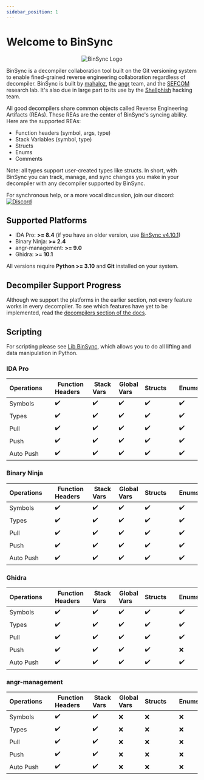 ```yaml
---
sidebar_position: 1
---
```


# Welcome to BinSync

<p align="center">
   <img src="https://i.imgur.com/qdesKpg.png" style={{width: '30%'}} alt="BinSync Logo"/>
</p>

BinSync is a decompiler collaboration tool built on the Git versioning system to enable fined-grained reverse
engineering collaboration regardless of decompiler. BinSync is built by [mahaloz](https://github.com/mahaloz),
the [angr](https://angr.io) team, and the [SEFCOM](https://sefcom.asu.edu) research lab. It's also due
in large part to its use by the [Shellphish](https://shellphish.net) hacking team.

All good decompilers share common objects called Reverse Engineering Artifacts (REAs). These REAs are the
center of BinSync's syncing ability. Here are the supported REAs:
- Function headers (symbol, args, type)
- Stack Variables (symbol, type)
- Structs
- Enums
- Comments

Note: all types support user-created types like structs. In short, with BinSync you can track, manage, and sync
changes you make in your decompiler with any decompiler supported by BinSync.

For synchronous help, or a more vocal discussion, join our discord:
[![Discord](https://img.shields.io/discord/900841083532087347?label=Discord&style=plastic)](https://discord.gg/wZSCeXnEvR)

## Supported Platforms
- IDA Pro: **>= 8.4** (if you have an older version, use [BinSync v4.10.1](https://github.com/binsync/binsync/commit/bac7b9d4a6cca64810bb07428391415702765cd4))
- Binary Ninja: **>= 2.4**
- angr-management: **>= 9.0**
- Ghidra: **>= 10.1**

All versions require **Python >= 3.10** and **Git** installed on your system.

## Decompiler Support Progress
Although we support the platforms in the earlier section, not every feature works in every decompiler.
To see which features have yet to be implemented, read the [decompilers section of the docs](/decompilers/dec-introduction).


## Scripting
For scripting please see [Lib BinSync](https://github.com/binsync/libbs), which allows you to do all lifting and data manipulation in Python.

### IDA Pro

| Operations&nbsp;&nbsp;&nbsp;&nbsp; | Function Headers&nbsp;&nbsp;&nbsp;&nbsp; | Stack Vars&nbsp;&nbsp;&nbsp;&nbsp; | Global Vars&nbsp;&nbsp;&nbsp;&nbsp; | Structs&nbsp;&nbsp;&nbsp;&nbsp; | Enums&nbsp;&nbsp;&nbsp;&nbsp; | Comments&nbsp;&nbsp;&nbsp;&nbsp; |
|-----------	|--------------------	|-----------------------	| --------------------  |--------------------	|--------------------	|--------------------	|
| Symbols   	| :heavy_check_mark: 	| :heavy_check_mark:    	| :heavy_check_mark: 	| :heavy_check_mark: 	| :heavy_check_mark: 	| :heavy_check_mark: 	|
| Types     	| :heavy_check_mark: 	| :heavy_check_mark:    	| :heavy_check_mark: 	| :heavy_check_mark: 	| :heavy_check_mark: 	| :heavy_check_mark: 	|
| Pull      	| :heavy_check_mark: 	| :heavy_check_mark:    	| :heavy_check_mark: 	| :heavy_check_mark: 	| :heavy_check_mark: 	| :heavy_check_mark: 	|
| Push      	| :heavy_check_mark: 	| :heavy_check_mark: 	    | :heavy_check_mark: 	| :heavy_check_mark: 	| :heavy_check_mark: 	| :heavy_check_mark: 	|
| Auto Push     | :heavy_check_mark: 	| :heavy_check_mark:    	| :heavy_check_mark: 	| :heavy_check_mark: 	| :heavy_check_mark: 	| :heavy_check_mark: 	|

### Binary Ninja

| Operations&nbsp;&nbsp;&nbsp;&nbsp; | Function Headers&nbsp;&nbsp;&nbsp;&nbsp; | Stack Vars&nbsp;&nbsp;&nbsp;&nbsp; | Global Vars&nbsp;&nbsp;&nbsp;&nbsp; | Structs&nbsp;&nbsp;&nbsp;&nbsp; | Enums&nbsp;&nbsp;&nbsp;&nbsp; | Comments&nbsp;&nbsp;&nbsp;&nbsp; |
|------------------------------------|------------------------------------------|------------------------------------|-------------------------------------|---------------------------------|-------------------------------|----------------------------------|
| Symbols   	                        | :heavy_check_mark: 	                     | :heavy_check_mark:    	            | :heavy_check_mark: 					            | :heavy_check_mark:   					      | :heavy_check_mark: 					      | :heavy_check_mark: 	             |
| Types     	                        | :heavy_check_mark: 	                     | :heavy_check_mark:    	            | :heavy_check_mark: 					            | :heavy_check_mark:   					      | :heavy_check_mark: 					      | :heavy_check_mark: 	             |
| Pull      	                        | :heavy_check_mark: 	                     | :heavy_check_mark:    	            | :heavy_check_mark: 					            | :heavy_check_mark:   					      | :heavy_check_mark: 					      | :heavy_check_mark: 	             |
| Push      	                        | :heavy_check_mark:                       | :heavy_check_mark:		               | :heavy_check_mark:					             | :heavy_check_mark:			           | :heavy_check_mark: 					      | :heavy_check_mark: 					         |
| Auto Push 	                        | :heavy_check_mark:                       | :heavy_check_mark:		               | :heavy_check_mark:					             | :heavy_check_mark:			           | :heavy_check_mark: 					      | :heavy_check_mark: 					         |


### Ghidra

| Operations&nbsp;&nbsp;&nbsp;&nbsp; | Function Headers&nbsp;&nbsp;&nbsp;&nbsp; | Stack Vars&nbsp;&nbsp;&nbsp;&nbsp; | Global Vars&nbsp;&nbsp;&nbsp;&nbsp; | Structs&nbsp;&nbsp;&nbsp;&nbsp; | Enums&nbsp;&nbsp;&nbsp;&nbsp; | Comments&nbsp;&nbsp;&nbsp;&nbsp; |
|------------------------------------|------------------------------------------|------------------------------------|-------------------------------------|---------------------------------|-------------------------------|----------------------------------|
| Symbols   	| :heavy_check_mark: 	| :heavy_check_mark:    	| :heavy_check_mark: 	| :heavy_check_mark: 	| :heavy_check_mark: 	| :heavy_check_mark: 	|
| Types     	| :heavy_check_mark: 	| :heavy_check_mark:    	| :heavy_check_mark: 	| :heavy_check_mark: 	| :heavy_check_mark: 	| :heavy_check_mark: 	|
| Pull      	| :heavy_check_mark: 	| :heavy_check_mark:    	| :heavy_check_mark: 	| :heavy_check_mark: 	| :heavy_check_mark: 	| :heavy_check_mark: 	|
| Push      	| :heavy_check_mark: 	| :heavy_check_mark: 	    | :heavy_check_mark: 	| :heavy_check_mark: 	| :x: 	| :heavy_check_mark: 	|
| Auto Push     | :heavy_check_mark: 	| :heavy_check_mark:    	| :heavy_check_mark: 	| :heavy_check_mark: 	| :heavy_check_mark: 	| :x: 	|

### angr-management

| Operations&nbsp;&nbsp;&nbsp;&nbsp; | Function Headers&nbsp;&nbsp;&nbsp;&nbsp; | Stack Vars&nbsp;&nbsp;&nbsp;&nbsp; | Global Vars&nbsp;&nbsp;&nbsp;&nbsp; | Structs&nbsp;&nbsp;&nbsp;&nbsp; | Enums&nbsp;&nbsp;&nbsp;&nbsp; | Comments&nbsp;&nbsp;&nbsp;&nbsp; |
|-----------	|--------------------	|-----------------------	| --------------------	|--------------------	|--------------------	|--------------------	|
| Symbols   	| :heavy_check_mark: 	| :heavy_check_mark:    	| :x: 					| :x: 					| :x: 					| :heavy_check_mark: 	|
| Types     	| :heavy_check_mark: 	| :heavy_check_mark:    	| :x: 					| :x: 					| :x: 					| :heavy_check_mark: 	|
| Pull      	| :heavy_check_mark: 	| :heavy_check_mark:    	| :x: 					| :x: 					| :x: 					| :heavy_check_mark: 	|
| Push      	| :heavy_check_mark:    | :heavy_check_mark:		| :x:					| :x:					| :x: 					| :heavy_check_mark: 					|
| Auto Push 	| :heavy_check_mark:    | :heavy_check_mark:		| :x:					| :x:					| :x: 					| :heavy_check_mark: 					|
